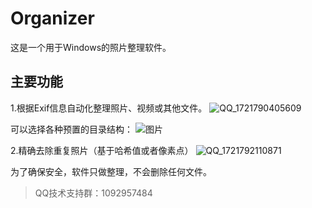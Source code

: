 # Organizer
这是一个用于Windows的照片整理软件。

## 主要功能
1.根据Exif信息自动化整理照片、视频或其他文件。
![QQ_1721790405609](https://github.com/user-attachments/assets/5700c9be-faba-432d-acda-95390713515a)

可以选择各种预置的目录结构：
![图片](https://github.com/user-attachments/assets/84723090-4557-4de0-8080-f7eb6eaea649)


2.精确去除重复照片（基于哈希值或者像素点）
![QQ_1721792110871](https://github.com/user-attachments/assets/84d75d95-a247-41ea-99c5-d6097e8a3197)

为了确保安全，软件只做整理，不会删除任何文件。

> QQ技术支持群：1092957484 

